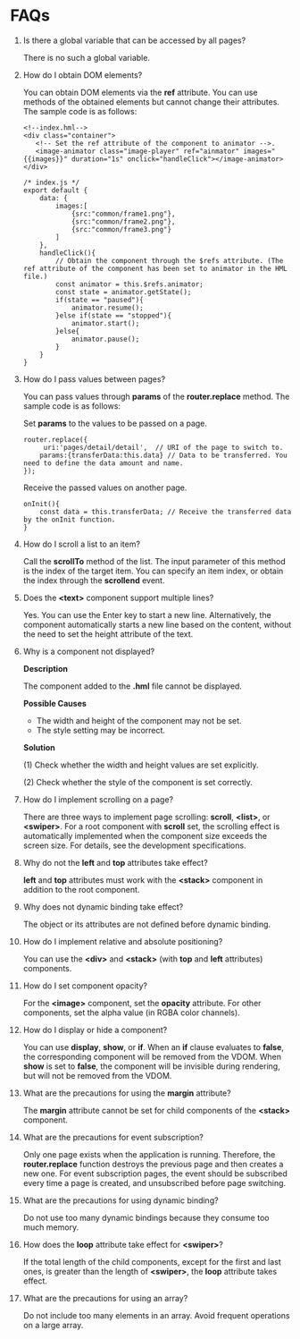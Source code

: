 # FAQs<a name="EN-US_TOPIC_0000001055049072"></a>

1.  Is there a global variable that can be accessed by all pages?

    There is no such a global variable.

2.  How do I obtain DOM elements?

    You can obtain DOM elements via the  **ref**  attribute. You can use methods of the obtained elements but cannot change their attributes. The sample code is as follows:

    ```
    <!--index.hml-->
    <div class="container">
       <!-- Set the ref attribute of the component to animator -->.
       <image-animator class="image-player" ref="ainmator" images="{{images}}" duration="1s" onclick="handleClick"></image-animator>
    </div>
    
    /* index.js */
    export default {
        data: {
            images:[
                {src:"common/frame1.png"},
                {src:"common/frame2.png"},
                {src:"common/frame3.png"}
            ]
        },
        handleClick(){
            // Obtain the component through the $refs attribute. (The ref attribute of the component has been set to animator in the HML file.)
            const animator = this.$refs.animator;
            const state = animator.getState();
            if(state == "paused"){
                animator.resume();
            }else if(state == "stopped"){
                animator.start();
            }else{
                animator.pause();
            }
        }
    }
    ```

3.  How do I pass values between pages?

    You can pass values through  **params**  of the  **router.replace**  method. The sample code is as follows:

    Set  **params**  to the values to be passed on a page.

    ```
    router.replace({
         uri:'pages/detail/detail',  // URI of the page to switch to.
        params:{transferData:this.data} // Data to be transferred. You need to define the data amount and name.
    });
    ```

    Receive the passed values on another page.

    ```
    onInit(){
        const data = this.transferData; // Receive the transferred data by the onInit function.
    }  
    ```

4.  How do I scroll a list to an item?

    Call the  **scrollTo**  method of the list. The input parameter of this method is the index of the target item. You can specify an item index, or obtain the index through the  **scrollend**  event.

5.  Does the  **<text\>**  component support multiple lines?

    Yes. You can use the Enter key to start a new line. Alternatively, the component automatically starts a new line based on the content, without the need to set the height attribute of the text.

6.  Why is a component not displayed?

    **Description**

    The component added to the  **.hml**  file cannot be displayed.

    **Possible Causes**

    -   The width and height of the component may not be set.
    -   The style setting may be incorrect.

    **Solution**

    \(1\) Check whether the width and height values are set explicitly.

    \(2\) Check whether the style of the component is set correctly.

7.  How do I implement scrolling on a page?

    There are three ways to implement page scrolling:  **scroll**,  **<list\>**, or  **<swiper\>**. For a root component with  **scroll**  set, the scrolling effect is automatically implemented when the component size exceeds the screen size. For details, see the development specifications.

8.  Why do not the  **left**  and  **top**  attributes take effect?

    **left**  and  **top**  attributes must work with the  **<stack\>**  component in addition to the root component.

9.  Why does not dynamic binding take effect?

    The object or its attributes are not defined before dynamic binding.

10. How do I implement relative and absolute positioning?

    You can use the  **<div\>**  and  **<stack\>**  \(with  **top**  and  **left**  attributes\) components.

11. How do I set component opacity?

    For the  **<image\>**  component, set the  **opacity**  attribute. For other components, set the alpha value \(in RGBA color channels\).

12. How do I display or hide a component?

    You can use  **display**,  **show**, or  **if**. When an  **if**  clause evaluates to  **false**, the corresponding component will be removed from the VDOM. When  **show**  is set to  **false**, the component will be invisible during rendering, but will not be removed from the VDOM.

13. What are the precautions for using the  **margin**  attribute?

    The  **margin**  attribute cannot be set for child components of the  **<stack\>**  component.

14. What are the precautions for event subscription?

    Only one page exists when the application is running. Therefore, the  **router.replace**  function destroys the previous page and then creates a new one. For event subscription pages, the event should be subscribed every time a page is created, and unsubscribed before page switching.

15. What are the precautions for using dynamic binding?

    Do not use too many dynamic bindings because they consume too much memory.

16. How does the  **loop**  attribute take effect for  **<swiper\>**?

    If the total length of the child components, except for the first and last ones, is greater than the length of  **<swiper\>**, the  **loop**  attribute takes effect.

17. What are the precautions for using an array?

    Do not include too many elements in an array. Avoid frequent operations on a large array.


